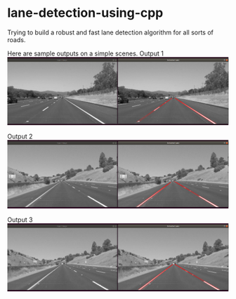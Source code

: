 # lane-detection-using-cpp

Trying to build a robust and fast lane detection algorithm for all sorts of roads. 

Here are sample outputs on a simple scenes. 
 Output 1
![output1](https://github.com/Sujay-k/lane-detection-using-cpp/blob/master/sampleOutputs/output1.png)

 Output 2
![output2](https://github.com/Sujay-k/lane-detection-using-cpp/blob/master/sampleOutputs/output2.png)

 Output 3
![output3](https://github.com/Sujay-k/lane-detection-using-cpp/blob/master/sampleOutputs/output3.png)
